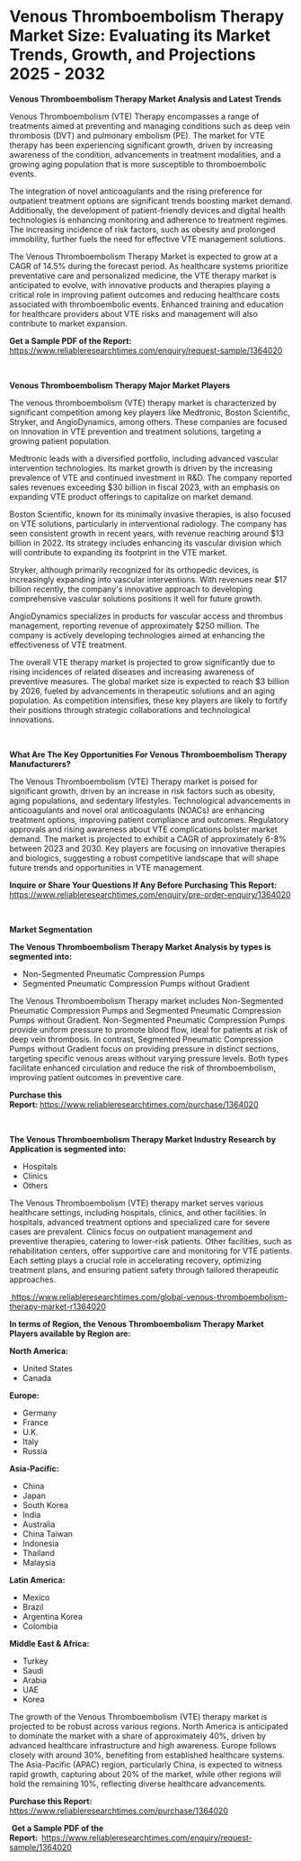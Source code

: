 <p><h1>Venous Thromboembolism Therapy Market Size: Evaluating its Market Trends, Growth, and Projections 2025 - 2032</h1></p><p><strong>Venous Thromboembolism Therapy Market Analysis and Latest Trends</strong></p>
<p><p>Venous Thromboembolism (VTE) Therapy encompasses a range of treatments aimed at preventing and managing conditions such as deep vein thrombosis (DVT) and pulmonary embolism (PE). The market for VTE therapy has been experiencing significant growth, driven by increasing awareness of the condition, advancements in treatment modalities, and a growing aging population that is more susceptible to thromboembolic events. </p><p>The integration of novel anticoagulants and the rising preference for outpatient treatment options are significant trends boosting market demand. Additionally, the development of patient-friendly devices and digital health technologies is enhancing monitoring and adherence to treatment regimes. The increasing incidence of risk factors, such as obesity and prolonged immobility, further fuels the need for effective VTE management solutions.</p><p>The Venous Thromboembolism Therapy Market is expected to grow at a CAGR of 14.5% during the forecast period. As healthcare systems prioritize preventative care and personalized medicine, the VTE therapy market is anticipated to evolve, with innovative products and therapies playing a critical role in improving patient outcomes and reducing healthcare costs associated with thromboembolic events. Enhanced training and education for healthcare providers about VTE risks and management will also contribute to market expansion.</p></p>
<p><strong>Get a Sample PDF of the Report:&nbsp;</strong> <a href="https://www.reliableresearchtimes.com/enquiry/request-sample/1364020?utm_campaign=2237&utm_medium=2&utm_source=Github&utm_content=ia&utm_term=14042025&utm_id=venous-thromboembolism-therapy">https://www.reliableresearchtimes.com/enquiry/request-sample/1364020</a></p>
<p>&nbsp;</p>
<p><strong>Venous Thromboembolism Therapy Major Market Players</strong></p>
<p><p>The venous thromboembolism (VTE) therapy market is characterized by significant competition among key players like Medtronic, Boston Scientific, Stryker, and AngioDynamics, among others. These companies are focused on innovation in VTE prevention and treatment solutions, targeting a growing patient population.</p><p>Medtronic leads with a diversified portfolio, including advanced vascular intervention technologies. Its market growth is driven by the increasing prevalence of VTE and continued investment in R&D. The company reported sales revenues exceeding $30 billion in fiscal 2023, with an emphasis on expanding VTE product offerings to capitalize on market demand.</p><p>Boston Scientific, known for its minimally invasive therapies, is also focused on VTE solutions, particularly in interventional radiology. The company has seen consistent growth in recent years, with revenue reaching around $13 billion in 2022. Its strategy includes enhancing its vascular division which will contribute to expanding its footprint in the VTE market.</p><p>Stryker, although primarily recognized for its orthopedic devices, is increasingly expanding into vascular interventions. With revenues near $17 billion recently, the company's innovative approach to developing comprehensive vascular solutions positions it well for future growth.</p><p>AngioDynamics specializes in products for vascular access and thrombus management, reporting revenue of approximately $250 million. The company is actively developing technologies aimed at enhancing the effectiveness of VTE treatment.</p><p>The overall VTE therapy market is projected to grow significantly due to rising incidences of related diseases and increasing awareness of preventive measures. The global market size is expected to reach $3 billion by 2026, fueled by advancements in therapeutic solutions and an aging population. As competition intensifies, these key players are likely to fortify their positions through strategic collaborations and technological innovations.</p></p>
<p>&nbsp;</p>
<p><strong>What Are The Key Opportunities For Venous Thromboembolism Therapy Manufacturers?</strong></p>
<p><p>The Venous Thromboembolism (VTE) Therapy market is poised for significant growth, driven by an increase in risk factors such as obesity, aging populations, and sedentary lifestyles. Technological advancements in anticoagulants and novel oral anticoagulants (NOACs) are enhancing treatment options, improving patient compliance and outcomes. Regulatory approvals and rising awareness about VTE complications bolster market demand. The market is projected to exhibit a CAGR of approximately 6-8% between 2023 and 2030. Key players are focusing on innovative therapies and biologics, suggesting a robust competitive landscape that will shape future trends and opportunities in VTE management.</p></p>
<p><strong>Inquire or Share Your Questions If Any Before Purchasing This Report:</strong> <a href="https://www.reliableresearchtimes.com/enquiry/pre-order-enquiry/1364020?utm_campaign=2237&utm_medium=2&utm_source=Github&utm_content=ia&utm_term=14042025&utm_id=venous-thromboembolism-therapy">https://www.reliableresearchtimes.com/enquiry/pre-order-enquiry/1364020</a></p>
<p>&nbsp;</p>
<p><strong>Market Segmentation</strong></p>
<p><strong>The Venous Thromboembolism Therapy Market Analysis by types is segmented into:</strong></p>
<p><ul><li>Non-Segmented Pneumatic Compression Pumps</li><li>Segmented Pneumatic Compression Pumps without Gradient</li></ul></p>
<p><p>The Venous Thromboembolism Therapy market includes Non-Segmented Pneumatic Compression Pumps and Segmented Pneumatic Compression Pumps without Gradient. Non-Segmented Pneumatic Compression Pumps provide uniform pressure to promote blood flow, ideal for patients at risk of deep vein thrombosis. In contrast, Segmented Pneumatic Compression Pumps without Gradient focus on providing pressure in distinct sections, targeting specific venous areas without varying pressure levels. Both types facilitate enhanced circulation and reduce the risk of thromboembolism, improving patient outcomes in preventive care.</p></p>
<p><strong>Purchase this Report:&nbsp;</strong><a href="https://www.reliableresearchtimes.com/purchase/1364020?utm_campaign=2237&utm_medium=2&utm_source=Github&utm_content=ia&utm_term=14042025&utm_id=venous-thromboembolism-therapy">https://www.reliableresearchtimes.com/purchase/1364020</a></p>
<p>&nbsp;</p>
<p><strong>The Venous Thromboembolism Therapy Market Industry Research by Application is segmented into:</strong></p>
<p><ul><li>Hospitals</li><li>Clinics</li><li>Others</li></ul></p>
<p><p>The Venous Thromboembolism (VTE) therapy market serves various healthcare settings, including hospitals, clinics, and other facilities. In hospitals, advanced treatment options and specialized care for severe cases are prevalent. Clinics focus on outpatient management and preventive therapies, catering to lower-risk patients. Other facilities, such as rehabilitation centers, offer supportive care and monitoring for VTE patients. Each setting plays a crucial role in accelerating recovery, optimizing treatment plans, and ensuring patient safety through tailored therapeutic approaches.</p></p>
<p><a href="https://www.reliableresearchtimes.com/global-venous-thromboembolism-therapy-market-r1364020?utm_campaign=2237&utm_medium=2&utm_source=Github&utm_content=ia&utm_term=14042025&utm_id=venous-thromboembolism-therapy">&nbsp;https://www.reliableresearchtimes.com/global-venous-thromboembolism-therapy-market-r1364020</a></p>
<p><strong>In terms of Region, the Venous Thromboembolism Therapy Market Players available by Region are:</strong></p>
<p>
    <p> <strong> North America: </strong>
        <ul>
            <li>United States</li>
            <li>Canada</li>
        </ul>
        </p> 
    <p> <strong> Europe: </strong>
        <ul>
            <li>Germany</li>
            <li>France</li>
            <li>U.K.</li>
            <li>Italy</li>
            <li>Russia</li>
        </ul>
        </p> 
    <p> <strong> Asia-Pacific: </strong>
        <ul>
            <li>China</li>
            <li>Japan</li>
            <li>South Korea</li>
            <li>India</li>
            <li>Australia</li>
            <li>China Taiwan</li>
            <li>Indonesia</li>
            <li>Thailand</li>
            <li>Malaysia</li>
        </ul>
        </p> 
    <p> <strong> Latin America: </strong>
        <ul>
            <li>Mexico</li>
            <li>Brazil</li>
            <li>Argentina Korea</li>
            <li>Colombia</li>
        </ul>
        </p> 
    <p> <strong> Middle East & Africa: </strong>
        <ul>
            <li>Turkey</li>
            <li>Saudi</li>
            <li>Arabia</li>
            <li>UAE</li>
            <li>Korea</li>
        </ul>
    </p>
    </p>
<p><p>The growth of the Venous Thromboembolism (VTE) therapy market is projected to be robust across various regions. North America is anticipated to dominate the market with a share of approximately 40%, driven by advanced healthcare infrastructure and high awareness. Europe follows closely with around 30%, benefiting from established healthcare systems. The Asia-Pacific (APAC) region, particularly China, is expected to witness rapid growth, capturing about 20% of the market, while other regions will hold the remaining 10%, reflecting diverse healthcare advancements.</p></p>
<p><strong>Purchase this Report: </strong><a href="https://www.reliableresearchtimes.com/purchase/1364020?utm_campaign=2237&utm_medium=2&utm_source=Github&utm_content=ia&utm_term=14042025&utm_id=venous-thromboembolism-therapy">https://www.reliableresearchtimes.com/purchase/1364020</a></p>
<p>&nbsp;<strong>Get a Sample PDF of the Report:&nbsp;&nbsp;</strong><a href="https://www.reliableresearchtimes.com/enquiry/request-sample/1364020?utm_campaign=2237&utm_medium=2&utm_source=Github&utm_content=ia&utm_term=14042025&utm_id=venous-thromboembolism-therapy">https://www.reliableresearchtimes.com/enquiry/request-sample/1364020</a></p>
<p><strong></strong></p>
<p><p></p><p></p><p></p></p>